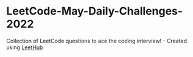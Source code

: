 # LeetCode-May-Daily-Challenges-2022
Collection of LeetCode questions to ace the coding interview! - Created using [LeetHub](https://github.com/QasimWani/LeetHub)

